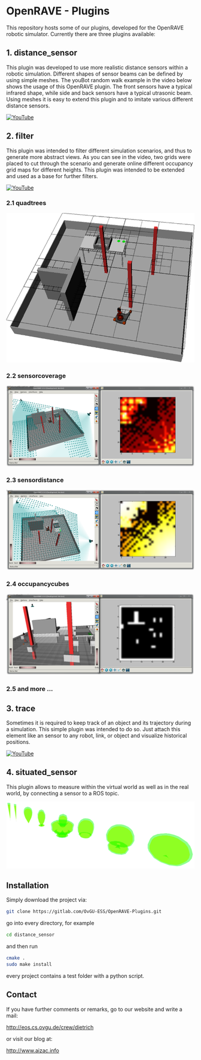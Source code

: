 # OpenRAVE - Plugins

This repository hosts some of our plugins, developed for the OpenRAVE robotic
simulator. Currently there are three plugins available:

## 1. distance_sensor

This plugin was developed to use more realistic distance sensors within a
robotic simulation. Different shapes of sensor beams can be defined by using
simple meshes. The youBot random walk example in the video below shows the usage
of this OpenRAVE plugin. The front sensors have a typical infrared shape, while
side and back sensors have a typical utrasonic beam. Using meshes it is easy to
extend this plugin and to imitate various different distance sensors.

[![YouTube](http://img.youtube.com/vi/Ts7Acf70D8U/0.jpg)](http://www.youtube.com/watch?v=Ts7Acf70D8U "watch on YouTube")

## 2. filter

This plugin was intended to filter different simulation scenarios, and thus to
generate more abstract views. As you can see in the video, two grids were placed
to cut through the scenario and generate online different occupancy grid maps
for different heights. This plugin was intended to be extended and used as a
base for further filters.

[![YouTube](http://img.youtube.com/vi/DTX2pXk5Q2Q/0.jpg)](http://www.youtube.com/watch?v=DTX2pXk5Q2Q "watch on YouTube")

### 2.1 quadtrees

![screenshot1](misc/filter_quadtree.png)

### 2.2 sensorcoverage

![screenshot2](misc/filter_sensorcoverage.png)

### 2.3 sensordistance

![screenshot3](misc/filter_sensordistance.png)

### 2.4 occupancycubes

![screenshot4](misc/filter_occupancycubes.png)

### 2.5 and more ...


## 3. trace

Sometimes it is required to keep track of an object and its trajectory during a
simulation. This simple plugin was intended to do so. Just attach this element
like an sensor to any robot, link, or object and visualize historical positions.

[![YouTube](http://img.youtube.com/vi/f_TOxP75buk/0.jpg)](http://www.youtube.com/watch?v=f_TOxP75buk "watch on YouTube")


## 4. situated_sensor

This plugin allows to measure within the virtual world as well as in the real
world, by connecting a sensor to a ROS topic.

![screenshot4](misc/situated_sensor.png)

## Installation

Simply download the project via:

```bash
git clone https://gitlab.com/OvGU-ESS/OpenRAVE-Plugins.git
```
go into every directory, for example

```bash
cd distance_sensor
```

and then run

```bash
cmake .
sudo make install
```
every project contains a test folder with a python script.

## Contact

If you have further comments or remarks, go to our website and write a mail:

http://eos.cs.ovgu.de/crew/dietrich

or visit our blog at:

http://www.aizac.info
